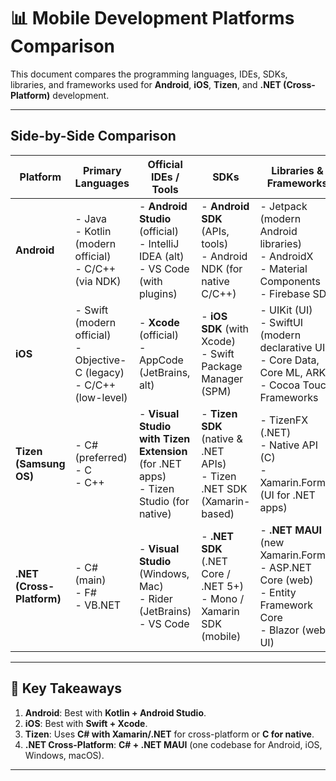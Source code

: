 # 📊 Mobile Development Platforms Comparison

This document compares the programming languages, IDEs, SDKs, libraries, and frameworks used for **Android**, **iOS**, **Tizen**, and **.NET (Cross-Platform)** development.

---

## Side-by-Side Comparison

| **Platform** | **Primary Languages** | **Official IDEs / Tools** | **SDKs** | **Libraries & Frameworks** | **Notes** |
|--------------|------------------------|----------------------------|----------|-----------------------------|-----------|
| **Android** | - Java<br>- Kotlin (modern official)<br>- C/C++ (via NDK) | - **Android Studio** (official)<br>- IntelliJ IDEA (alt)<br>- VS Code (with plugins) | - **Android SDK** (APIs, tools)<br>- Android NDK (for native C/C++) | - Jetpack (modern Android libraries)<br>- AndroidX<br>- Material Components<br>- Firebase SDK | Kotlin is now the recommended language by Google. |
| **iOS** | - Swift (modern official)<br>- Objective-C (legacy)<br>- C/C++ (low-level) | - **Xcode** (official)<br>- AppCode (JetBrains, alt) | - **iOS SDK** (with Xcode)<br>- Swift Package Manager (SPM) | - UIKit (UI)<br>- SwiftUI (modern declarative UI)<br>- Core Data, Core ML, ARKit<br>- Cocoa Touch Frameworks | Swift + SwiftUI is the current Apple direction. |
| **Tizen (Samsung OS)** | - C# (preferred)<br>- C<br>- C++ | - **Visual Studio with Tizen Extension** (for .NET apps)<br>- Tizen Studio (for native) | - **Tizen SDK** (native & .NET APIs)<br>- Tizen .NET SDK (Xamarin-based) | - TizenFX (.NET)<br>- Native API (C)<br>- Xamarin.Forms (UI for .NET apps) | Runs on wearables, TVs, appliances. Xamarin.Forms (now .NET MAUI) supports Tizen. |
| **.NET (Cross-Platform)** | - C# (main)<br>- F#<br>- VB.NET | - **Visual Studio** (Windows, Mac)<br>- Rider (JetBrains)<br>- VS Code | - **.NET SDK** (.NET Core / .NET 5+)<br>- Mono / Xamarin SDK (mobile) | - **.NET MAUI** (new Xamarin.Forms)<br>- ASP.NET Core (web)<br>- Entity Framework Core<br>- Blazor (web UI) | .NET MAUI allows single codebase apps for Android, iOS, Windows, macOS. |

---

## 🔑 Key Takeaways

1. **Android**: Best with **Kotlin + Android Studio**.  
2. **iOS**: Best with **Swift + Xcode**.  
3. **Tizen**: Uses **C# with Xamarin/.NET** for cross-platform or **C for native**.  
4. **.NET Cross-Platform**: **C# + .NET MAUI** (one codebase for Android, iOS, Windows, macOS).  

---
